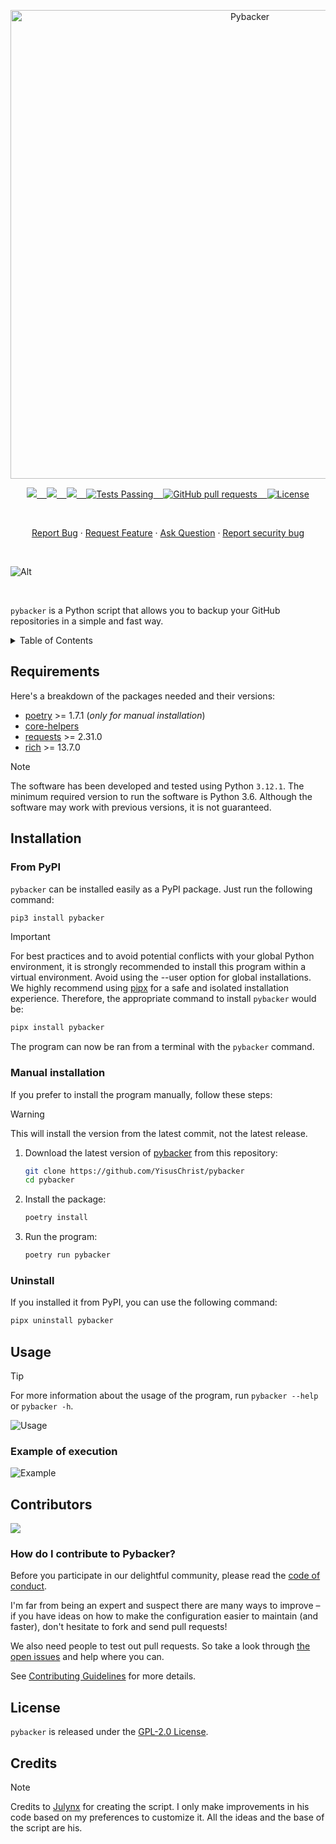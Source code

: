 <p align="center"><img width="750" src="https://i.imgur.com/hcY0ccy.png" alt="Pybacker"></p>

<p align="center">
    <a href="https://github.com/YisusChrist/pybacker/issues">
        <img src="https://img.shields.io/github/issues/YisusChrist/pybacker?color=171b20&label=Issues%20%20&logo=gnubash&labelColor=e05f65&logoColor=ffffff">&nbsp;&nbsp;&nbsp;
    </a>
    <a href="https://github.com/YisusChrist/pybacker/forks">
        <img src="https://img.shields.io/github/forks/YisusChrist/pybacker?color=171b20&label=Forks%20%20&logo=git&labelColor=f1cf8a&logoColor=ffffff">&nbsp;&nbsp;&nbsp;
    </a>
    <a href="https://github.com/YisusChrist/pybacker/stargazers">
        <img src="https://img.shields.io/github/stars/YisusChrist/pybacker?color=171b20&label=Stargazers&logo=octicon-star&labelColor=70a5eb">&nbsp;&nbsp;&nbsp;
    </a>
    <a href="https://github.com/YisusChrist/pybacker/actions">
        <img alt="Tests Passing" src="https://github.com/YisusChrist/pybacker/actions/workflows/github-code-scanning/codeql/badge.svg">&nbsp;&nbsp;&nbsp;
    </a>
    <a href="https://github.com/YisusChrist/pybacker/pulls">
        <img alt="GitHub pull requests" src="https://img.shields.io/github/issues-pr/YisusChrist/pybacker?color=0088ff">&nbsp;&nbsp;&nbsp;
    </a>
    <a href="https://opensource.org/license/gpl-2-0/">
        <img alt="License" src="https://img.shields.io/github/license/YisusChrist/pybacker?color=0088ff">
    </a>
</p>

<br>

<p align="center">
    <a href="https://github.com/YisusChrist/pybacker/issues/new?assignees=YisusChrist&labels=bug&projects=&template=bug_report.yml">Report Bug</a>
    ·
    <a href="https://github.com/YisusChrist/pybacker/issues/new?assignees=YisusChrist&labels=feature&projects=&template=feature_request.yml">Request Feature</a>
    ·
    <a href="https://github.com/YisusChrist/pybacker/issues/new?assignees=YisusChrist&labels=question&projects=&template=question.yml">Ask Question</a>
    ·
    <a href="https://github.com/YisusChrist/pybacker/security/policy#reporting-a-vulnerability">Report security bug</a>
</p>

<br>

![Alt](https://repobeats.axiom.co/api/embed/cd9239ab8f98edef7010a72b2a01492ea28060de.svg "Repobeats analytics image")

<br>

`pybacker` is a Python script that allows you to backup your GitHub repositories in a simple and fast way.

<details>
<summary>Table of Contents</summary>

- [Requirements](#requirements)
- [Installation](#installation)
  - [From PyPI](#from-pypi)
  - [Manual installation](#manual-installation)
  - [Uninstall](#uninstall)
- [Usage](#usage)
  - [Example of execution](#example-of-execution)
- [Contributors](#contributors)
  - [How do I contribute to Pybacker?](#how-do-i-contribute-to-pybacker)
- [License](#license)
- [Credits](#credits)

</details>

## Requirements

Here's a breakdown of the packages needed and their versions:

- [poetry](https://pypi.org/project/poetry) >= 1.7.1 (_only for manual installation_)
- [core-helpers](https://github.com/YisusChrist/core_helpers)
- [requests](https://pypi.org/project/requests) >= 2.31.0
- [rich](https://pypi.org/project/rich) >= 13.7.0

> [!NOTE]
> The software has been developed and tested using Python `3.12.1`. The minimum required version to run the software is Python 3.6. Although the software may work with previous versions, it is not guaranteed.

## Installation

### From PyPI

`pybacker` can be installed easily as a PyPI package. Just run the following command:

```bash
pip3 install pybacker
```

> [!IMPORTANT]
> For best practices and to avoid potential conflicts with your global Python environment, it is strongly recommended to install this program within a virtual environment. Avoid using the --user option for global installations. We highly recommend using [pipx](https://pypi.org/project/pipx) for a safe and isolated installation experience. Therefore, the appropriate command to install `pybacker` would be:
>
> ```bash
> pipx install pybacker
> ```

The program can now be ran from a terminal with the `pybacker` command.

### Manual installation

If you prefer to install the program manually, follow these steps:

> [!WARNING]
> This will install the version from the latest commit, not the latest release.

1. Download the latest version of [pybacker](https://github.com/YisusChrist/pybacker) from this repository:

   ```bash
   git clone https://github.com/YisusChrist/pybacker
   cd pybacker
   ```

2. Install the package:

   ```bash
   poetry install
   ```

3. Run the program:

   ```bash
   poetry run pybacker
   ```

### Uninstall

If you installed it from PyPI, you can use the following command:

```bash
pipx uninstall pybacker
```

## Usage

> [!TIP]
> For more information about the usage of the program, run `pybacker --help` or `pybacker -h`.

![Usage](https://i.imgur.com/LwnSEhr.png)

### Example of execution

![Example](https://i.imgur.com/6Agw47v.png)

## Contributors

<a href="https://github.com/YisusChrist/pybacker/graphs/contributors"><img src="https://contrib.rocks/image?repo=YisusChrist/pybacker" /></a>

### How do I contribute to Pybacker?

Before you participate in our delightful community, please read the [code of conduct](https://github.com/YisusChrist/.github/blob/main/CODE_OF_CONDUCT.md).

I'm far from being an expert and suspect there are many ways to improve – if you have ideas on how to make the configuration easier to maintain (and faster), don't hesitate to fork and send pull requests!

We also need people to test out pull requests. So take a look through [the open issues](https://github.com/YisusChrist/pybacker/issues) and help where you can.

See [Contributing Guidelines](https://github.com/YisusChrist/.github/blob/main/CONTRIBUTING.md) for more details.

## License

`pybacker` is released under the [GPL-2.0 License](https://opensource.org/license/gpl-2-0).

## Credits

> [!NOTE]
> Credits to [Julynx](https://github.com/Julynx) for creating the script. I only make improvements in his code based on my preferences to customize it. All the ideas and the base of the script are his.
